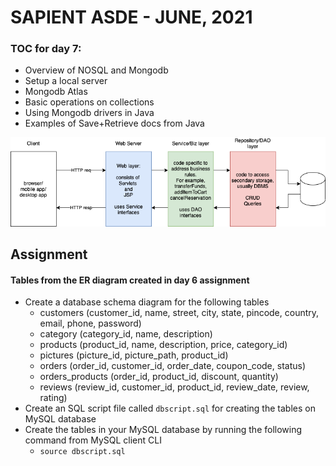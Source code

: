 # SAPIENT ASDE - JUNE, 2021

### TOC for day 7:

-   Overview of NOSQL and Mongodb
-   Setup a local server
-   Mongodb Atlas
-   Basic operations on collections
-   Using Mongodb drivers in Java
-   Examples of Save+Retrieve docs from Java

![](./jpa-mongodb-demo/concepts.dio.png 'Concepts')

## Assignment

#### Tables from the ER diagram created in day 6 assignment

-   Create a database schema diagram for the following tables
    -   customers (customer_id, name, street, city, state, pincode, country, email, phone, password)
    -   category (category_id, name, description)
    -   products (product_id, name, description, price, category_id)
    -   pictures (picture_id, picture_path, product_id)
    -   orders (order_id, customer_id, order_date, coupon_code, status)
    -   orders_products (order_id, product_id, discount, quantity)
    -   reviews (review_id, customer_id, product_id, review_date, review, rating)
-   Create an SQL script file called `dbscript.sql` for creating the tables on MySQL database
-   Create the tables in your MySQL database by running the following command from MySQL client CLI
    -   `source dbscript.sql`
